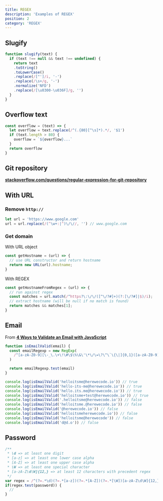 ```yaml
---
title: REGEX
description: 'Examples of REGEX'
position: 2
category: 'REGEX'
---
```


## Slugify

```js
function slugify(text) {
  if (text !== null && text !== undefined) {
    return text
    .toString()
    .toLowerCase()
    .replace(/["']/i, '-')
    .replace(/\s+/g, '-')
    .normalize('NFD')
    .replace(/[\u0300-\u036F]/g, '')
  }
}
```

## Overflow text

```js
const overflow = (text) => {
  let overflow = text.replace(/^(.{80}[^\s]*).*/, '$1')
  if (text.length > 80) {
    overflow = `${overflow}...`
  }
  return overflow
}
```

## Git repository

[**stackoverflow.com/questions/regular-expression-for-git-repository**](https://stackoverflow.com/questions/2514859/regular-expression-for-git-repository/22312124)

## With URL

### Remove `http://`

```js
let url = 'https://www.google.com'
url = url.replace(/(^\w+:|^)\/\//, '') // www.google.com
```

### Get domain

With URL object

```js
const getHostname = (url) => {
  // use URL constructor and return hostname
  return new URL(url).hostname;
}
```

With REGEX

```js
const getHostnameFromRegex = (url) => {
  // run against regex
  const matches = url.match(/^https?\:\/\/([^\/?#]+)(?:[\/?#]|$)/i);
  // extract hostname (will be null if no match is found)
  return matches && matches[1];
}
```

## Email

From [**4 Ways to Validate an Email with JavaScript**](https://dev.to/gaelgthomas/how-to-validate-an-email-with-javascript-25k3)

```js
function isEmailValid(email) {
  const emailRegexp = new RegExp(
    /^[a-zA-Z0-9][\-_\.\+\!\#\$\%\&\'\*\/\=\?\^\`\{\|]{0,1}([a-zA-Z0-9][\-_\.\+\!\#\$\%\&\'\*\/\=\?\^\`\{\|]{0,1})*[a-zA-Z0-9]@[a-zA-Z0-9][-\.]{0,1}([a-zA-Z][-\.]{0,1})*[a-zA-Z0-9]\.[a-zA-Z0-9]{1,}([\.\-]{0,1}[a-zA-Z]){0,}[a-zA-Z0-9]{0,}$/i
  )

  return emailRegexp.test(email)
}

console.log(isEmailValid('helloitsme@herewecode.io')) // true
console.log(isEmailValid('hello-its-me@herewecode.io')) // true
console.log(isEmailValid('hello.its.me@herewecode.io')) // true
console.log(isEmailValid('helloitsme+test@herewecode.io')) // true
console.log(isEmailValid('.helloitsme@herewecode.io')) // false
console.log(isEmailValid('helloitsme.@herewecode.io')) // false
console.log(isEmailValid('@herewecode.io')) // false
console.log(isEmailValid('helloitsmeherewecode.io')) // false
console.log(isEmailValid('helloitsme@herewecode')) // false
console.log(isEmailValid('d@d.o')) // false
```

## Password

```js
/**
 * \d => at least one digit
 * [a-z] => at least one lower case alpha
 * [A-Z] => at least one upper case alpha
 * \W => at least one special character
 * [a-zA-Z\d\W]{12,} => at least 12 characters with precedent regex
 */
var regex = /^(?=.*\d)(?=.*[a-z])(?=.*[A-Z])(?=.*[\W])[a-zA-Z\d\W]{12,}$/;
if(regex.test(password)) {
  // 
}
```

